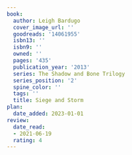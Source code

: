 ```yaml
---
book:
  author: Leigh Bardugo
  cover_image_url: ''
  goodreads: '14061955'
  isbn13: ''
  isbn9: ''
  owned: ''
  pages: '435'
  publication_year: '2013'
  series: The Shadow and Bone Trilogy
  series_position: '2'
  spine_color: ''
  tags: ''
  title: Siege and Storm
plan:
  date_added: 2023-01-01
review:
  date_read:
  - 2021-06-19
  rating: 4
---
```

